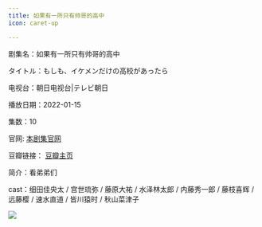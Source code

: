 ```yaml
---
title: 如果有一所只有帅哥的高中
icon: caret-up

---
```


剧集名：如果有一所只有帅哥的高中

タイトル：もしも、イケメンだけの高校があったら

电视台：朝日电视台|テレビ朝日

播放日期：2022-01-15

集数：10

官网: [本剧集官网](https://www.tv-asahi.co.jp/moshiike/)

豆瓣链接： [豆瓣主页](https://movie.douban.com/subject/35693369/)


简介：看弟弟们 

cast：细田佳央太 / 宫世琉弥 / 藤原大祐 / 水泽林太郎 / 内藤秀一郎 / 藤枝喜辉 / 远藤樱 / 速水直道 / 皆川猿时 / 秋山菜津子

![](https://listpic.tsgsanjiao.com/2022/2022rgyys.jpg)